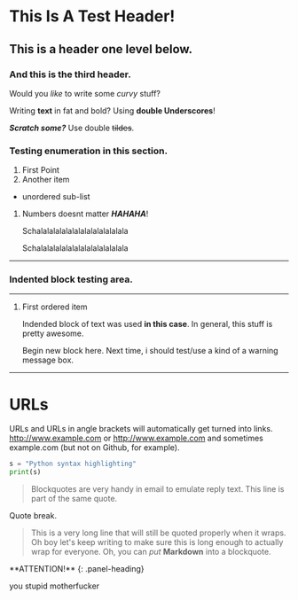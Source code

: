 # This Is A Test Header!

## This is a header one level below.

### And this is the third header.


Would you *like* to write some _curvy_ stuff?

Writing **text** in fat and bold? Using __double Underscores__!

*__Scratch some?__* Use double ~~tildes~~.

### Testing enumeration in this section.

1. First Point
2. Another item
  * unordered sub-list
1. Numbers doesnt matter *__HAHAHA__*!

   Schalalalalalalalalalalalalalala

   Schalalalalalalalalalalalalalala
________

### Indented block testing area.
________
1. First ordered item

   Indended block of text was used **in this case**.
   In general, this stuff is pretty awesome.

   Begin new block here. Next time, i should test/use a kind of a warning message box.
_________
# URLs

URLs and URLs in angle brackets will automatically get turned into links. 
http://www.example.com or <http://www.example.com> and sometimes 
example.com (but not on Github, for example).

```python
s = "Python syntax highlighting"
print(s)
```

> Blockquotes are very handy in email to emulate reply text.
> This line is part of the same quote.

Quote break.

> This is a very long line that will still be quoted properly when it wraps. Oh boy let's keep writing to make sure this is long enough to actually wrap for everyone. Oh, you can *put* **Markdown** into a blockquote.

<style>
.alert-warning {
  color: rgb(138,109,59) !important;
}
</style>

<div class="panel panel-danger">
**ATTENTION!**
{: .panel-heading}
<div class="panel-body">

you stupid motherfucker

</div>
</div>
